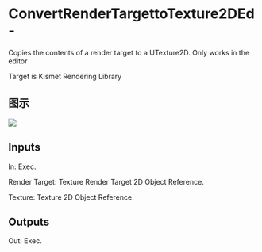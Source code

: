 # ConvertRenderTargettoTexture2DEd-

Copies the contents of a render target to a UTexture2D. Only works in the editor

Target is Kismet Rendering Library

## 图示

![]($-20221218-20355282.png)

## Inputs

In: Exec.

Render Target: Texture Render Target 2D Object Reference.

Texture: Texture 2D Object Reference.  

## Outputs

Out: Exec.

